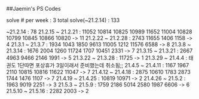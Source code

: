 ##Jaemin's PS Codes

solve # per week : 3
total solve(~21.2.14) : 133

~21.2.14 : 78
21.2.15 ~ 21.2.21 : 11052 10814 10825 10989 11652 11004 10828 10799 10845 10866 10820 -> 11
21.2.22 ~ 21.2.28 : 2743 11655 1406 1158 -> 4
21.3.1 ~ 21.3.7 : 1934 1043 1850 9613 11005 1212 11576 6588 -> 8
21.3.8 ~ 21.3.14 : 1676 2004 1260 11724 1707 10451 2331 -> 7
21.3.15 ~ 21.3.21 : 2667 4963 9466 2146 1991 -> 5
21.3.22 ~ 21.3.28 :  11725 -> 1
21.3.29 ~ 21.4.4 : 태권도 1단따면 포상휴가 3일이래서 준비했는데 취소됨;;
21.4.5 ~ 21.4.11 : 1167 1967 2110 10815 10816 11622 11047 -> 7
21.4.12 ~ 21.4.18 : 2875 10610 1783 2873 1744 1476 1107 -> 7
21.4.19 ~ 21.4.25 : 10819 10971 -> 2
21.4.26 ~ 21.5.2 : 1963 9019 2251 -> 3
21.5.3 ~ 21.5.9 : 1759 2186 5014 2580 1987 6606 -> 6
21.5.10 ~ 21.5.16 : 2282 2003 -> 2